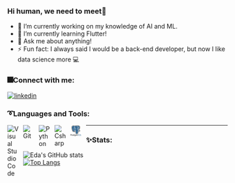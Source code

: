 ### Hi human, we need to meet👋

- 🔭 I’m currently working on my knowledge of AI and ML.
- 🌱 I’m currently learning Flutter!
- 💬 Ask me about anything!
- ⚡ Fun fact: I always said I would be a back-end developer, but now I like data science more 💻


### 🎆Connect with me:
[![linkedin](https://img.shields.io/badge/Linkedin-000000?style=for-the-badge&logo=Linkedin&logoColor=white)](https://www.linkedin.com/in/edaakin/)

### ➰Languages and Tools:

<img align="left" alt="Visual Studio Code" width="26px" src="https://cdn.jsdelivr.net/gh/devicons/devicon/icons/vscode/vscode-original.svg" style="padding-right:10px;" />
<img align="left" alt="Git" width="26px" src="https://cdn.jsdelivr.net/gh/devicons/devicon/icons/git/git-original.svg" style="padding-right:10px;" />
<img align="left" alt="Python" width="26px" src="https://cdn.iconscout.com/icon/free/png-256/python-3521655-2945099.png" style="padding-right:10px;" />
<img align="left" alt="Csharp" width="26px" src="https://seeklogo.com/images/C/c-sharp-c-logo-02F17714BA-seeklogo.com.png" style="padding-right:10px;" />
<img align="left" src="https://raw.githubusercontent.com/devicons/devicon/master/icons/postgresql/postgresql-original-wordmark.svg" alt="postgresql" width="26px" style="padding-right:10px;/>
<img align="left" src="https://raw.githubusercontent.com/devicons/devicon/master/icons/python/python-original.svg" alt="python" width="26px" style="padding-right:10px; />
<img align="left" src="https://upload.wikimedia.org/wikipedia/tr/thumb/2/2e/Java_Logo.svg/140px-Java_Logo.svg.png" alt="python" width="26px" style="padding-right:10px;"/>
                                                                                                                                                    
---
                                                                                                                                                    
### ✨Stats:         
                                                                                                                                                    
![Eda's GitHub stats](https://github-readme-stats.vercel.app/api?username=edakn&show_icons=true&theme=tokyonight)
<br>
[![Top Langs](https://github-readme-stats.vercel.app/api/top-langs/?username=edakn&layout=compact&theme=tokyonight)](https://github.com/edakn/)


